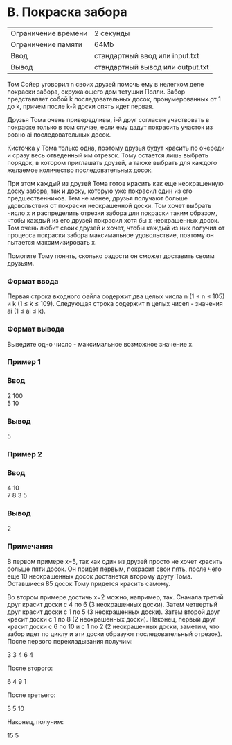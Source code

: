 # B. Покраска забора

|                     |                                  |
| ------------------- | -------------------------------- |
| Ограничение времени | 2 секунды                        |
| Ограничение памяти  | 64Mb                             |
| Ввод                | стандартный ввод или input.txt   |
| Вывод               | стандартный вывод или output.txt |

Том Сойер уговорил n своих друзей помочь ему в нелегком деле покраски забора, окружающего дом тетушки Полли. Забор представляет собой k последовательных досок, пронумерованных от 1 до k, причем после k-й доски опять идет первая.

Друзья Тома очень привередливы, i-й друг согласен участвовать в покраске только в том случае, если ему дадут покрасить участок из ровно ai последовательных досок.

Кисточка у Тома только одна, поэтому друзья будут красить по очереди и сразу весь отведенный им отрезок. Тому остается лишь выбрать порядок, в котором приглашать друзей, а также выбрать для каждого желаемое количество последовательных досок.

При этом каждый из друзей Тома готов красить как еще неокрашенную доску забора, так и доску, которую уже покрасил один из его предшественников. Тем не менее, друзья получают больше удовольствия от покраски неокрашенной доски. Том хочет выбрать число x и распределить отрезки забора для покраски таким образом, чтобы каждый из его друзей покрасил хотя бы x неокрашенных досок. Том очень любит своих друзей и хочет, чтобы каждый из них получил от процесса покраски забора максимальное удовольствие, поэтому он пытается максимизировать x.

Помогите Тому понять, сколько радости он сможет доставить своим друзьям.

### Формат ввода
Первая строка входного файла содержит два целых числа n (1 ≤ n ≤ 105) и k (1 ≤ k ≤ 109). Следующая строка содержит n целых чисел - значения ai (1 ≤ ai ≤ k).

### Формат вывода
Выведите одно число - максимальное возможное значение x.

### Пример 1

### Ввод	
2 100 <br>
5 10 <br>
### Вывод
5 <br>

### Пример 2

### Ввод	
4 10 <br>
7 8 3 5 <br>
### Вывод
2 <br>

### Примечания
В первом примере x=5, так как один из друзей просто не хочет красить больше пяти досок. Он придет первым, покрасит свои пять, после чего еще 10 неокрашенных досок достанется второму другу Тома. Оставшиеся 85 досок Тому придется красить самому.

Во втором примере достичь x=2 можно, например, так. Сначала третий друг красит доски с 4 по 6 (3 неокрашенных доски). Затем четвертый друг красит доски с 1 по 5 (3 неокрашенных доски). Затем второй друг красит доски с 1 по 8 (2 неокрашенных доски). Наконец, первый друг красит доски с 6 по 10 и с 1 по 2 (2 неокрашенных доски, заметим, что забор идет по циклу и эти доски образуют последовательный отрезок).
После первого перекладывания получим:

3 3 4 6 4

После второго:

6 4 9 1

После третьего:

5 5 10

Наконец, получим:

15 5
